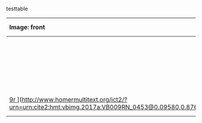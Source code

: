 testtable



| Image: front                                                                                                                                                                                                                                                                                        | Image: back   | Covers       | Observations                                                                                              |
|:----------------------------------------------------------------------------------------------------------------------------------------------------------------------------------------------------------------------------------------------------------------------------------------------------|:--------------|:-------------|:----------------------------------------------------------------------------------------------------------|
|                                                                                                                                                                                                                                                                                                     |               | folios 1r-8v | The first folio is missing its quire number due to the poor condition of  the folio.                      |
| [9r ](http://www.homermultitext.org/iipsrv?OBJ=IIP,1.0&FIF=/project/homer/pyramidal/deepzoom//hmt/vbimg/2017a/VB009RN_0453.tif&RGN=0.09580,0.8766,0.05785,0.02531&WID=150&CVT=JPEG)](http://www.homermultitext.org/ict2/?urn=urn:cite2:hmt:vbimg.2017a:VB009RN_0453@0.09580,0.8766,0.05785,0.02531) | folios 9r-16v |              | folios 9r-16v |  The beta on 9r is very faint, but the surrounding asterisks and markings are very clear. |
